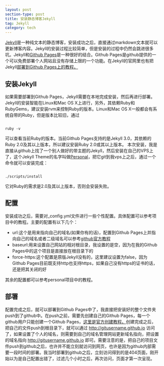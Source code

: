 ```yaml
---
layout: post
section-type: post
title: 安装静态博客Jekyll
tag: Jekyll
category: tech
---
```

<a href="http://jekyll.bootcss.com/" title="Jekyll">Jekyll</a>是一种纯文本的静态博客，安装成功之后，直接通过markdown文本就可以更新博客内容。Jekyll的安装过程比较简单，但是安装的过程中仍然会跳进很多坑。Jekyll和<a href="https://pages.github.com/">Github Pages</a>是一种很好的结合。Github Pages是github提供的一个可以免费部署个人网站且没有存储上限的一个功能。在Jekyll的官网里也有把Jekyll<a href="http://jekyll.bootcss.com/docs/github-pages/">部署到Github Pages上的教程。</a>

## 安装Jekyll

如果需要部署到Github Pages，Jekyll需要在本地完成安装，然后再进行部署。Jekyll的安装智能在Linux和Mac OS X上进行，另外，其依赖Ruby和RubyGems，建议安装rvm来控制Ruby的版本。Linux和Mac OS X一般都会有系统自带的Ruby，但是版本比较旧，通过

<pre><code data-trim class="bash">
ruby -v
</code></pre>
<!-- more -->
可以查看当前Ruby的版本。当前Github Pages支持的是Jekyll 3.0，其依赖的Ruby 2.0及其以上版本，所以建议安装Ruby 2.0或其以上版本。
本次安装，我是直接从github上找了一个别人做好的带主题的Jekyll，然后安装在自己的VPS上了，这个Jekyll Theme的名字叫做<a href="https://github.com/PanosSakkos/personal-jekyll-theme">Personal</a>，把它git到我vps上之后，通过一个命令就可以安装完成：

<pre><code data-trim class="bash">
./scripts/install
</code></pre>

它对Ruby的需求是2.0及其以上版本，否则会安装失败。

## 配置

安装成功之后，需要对_config.yml文件进行一些个性配置。具体配置可以参考项目中的教程。主要的配置有以下几个：
- url:这个是用来指向自己的域名(如果你有的话)，配置到Github Pages上并指向自己的域名或者二级域名可以参考<a href="https://help.github.com/articles/using-a-custom-domain-with-github-pages/">github官方教程</a>
- baseurl:用来设置自己网站的相对根目录，我设置的是空，因为在我的Github Pages中的这个项目是直接放在根目录下的
- force-https:这个配置是原版Jekyll没有的，这里建议设置为false，因为Github Pages目前既支持http也支持https，如果自己没有https的证书的话，还是把其关闭的好

其余的配置都可以参考personal项目中的教程。

## 部署

配置完成之后，就可以部署到Github Pages中了，我直接把安装好的整个文件夹push到了github中。在push之前，需要先创建自己的Github Pages，每一个github用户只能创建一个Github Pages，<a href="https://pages.github.com/">这里是官方创建教程。</a>创建完成之后，把自己的文件push到根目录下，就可以通过 http://gitusername.github.io 访问了，如果设置了个人的域名，则需要到自己的域名管理网站更新域名指向，把设置的域名指向 http://gitusername.github.io 即可。需要注意的是，把自己的项目文件push到github之后，也许并不能立刻就访问到网页，也许是因为github内部需要一段时间的部署。我当时部署到github之后，立刻访问得到的是404页面，刚开始以为是自己配置出错了，过滤几个小时之后，再次访问，页面才第一次呈现。
